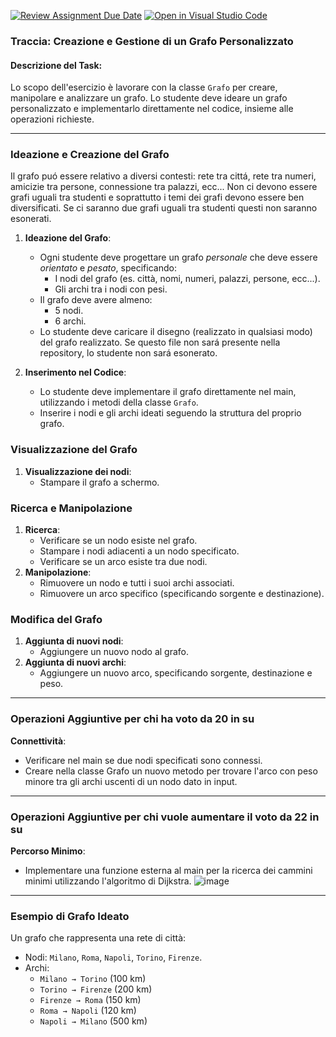 [![Review Assignment Due Date](https://classroom.github.com/assets/deadline-readme-button-22041afd0340ce965d47ae6ef1cefeee28c7c493a6346c4f15d667ab976d596c.svg)](https://classroom.github.com/a/0s82AB8Z)
[![Open in Visual Studio Code](https://classroom.github.com/assets/open-in-vscode-2e0aaae1b6195c2367325f4f02e2d04e9abb55f0b24a779b69b11b9e10269abc.svg)](https://classroom.github.com/online_ide?assignment_repo_id=17578745&assignment_repo_type=AssignmentRepo)
### Traccia: Creazione e Gestione di un Grafo Personalizzato

#### **Descrizione del Task:**

Lo scopo dell'esercizio è lavorare con la classe `Grafo` per creare, manipolare e analizzare un grafo. Lo studente deve ideare un grafo personalizzato e implementarlo direttamente nel codice, insieme alle operazioni richieste.

---

### **Ideazione e Creazione del Grafo**
Il grafo puó essere relativo a diversi contesti: rete tra cittá, rete tra numeri, amicizie tra persone, connessione tra palazzi, ecc... Non ci devono essere grafi uguali tra studenti e soprattutto i temi dei grafi devono essere ben diversificati. Se ci saranno due grafi uguali tra studenti questi non saranno esonerati.
1. **Ideazione del Grafo**:
   - Ogni studente deve progettare un grafo *personale* che deve essere *orientato* e *pesato*, specificando:
     - I nodi del grafo (es. città, nomi, numeri, palazzi, persone, ecc...).
     - Gli archi tra i nodi con pesi.
   - Il grafo deve avere almeno:
     - 5 nodi.
     - 6 archi.
   - Lo studente deve caricare il disegno (realizzato in qualsiasi modo) del grafo realizzato. Se questo file non sará presente nella repository, lo studente non sará esonerato.

2. **Inserimento nel Codice**:
   - Lo studente deve implementare il grafo direttamente nel main, utilizzando i metodi della classe `Grafo`.
   - Inserire i nodi e gli archi ideati seguendo la struttura del proprio grafo.

### **Visualizzazione del Grafo**

1. **Visualizzazione dei nodi**:
   - Stampare il grafo a schermo.

### **Ricerca e Manipolazione**

1. **Ricerca**:
   - Verificare se un nodo esiste nel grafo.
   - Stampare i nodi adiacenti a un nodo specificato.
   - Verificare se un arco esiste tra due nodi.
2. **Manipolazione**:
   - Rimuovere un nodo e tutti i suoi archi associati.
   - Rimuovere un arco specifico (specificando sorgente e destinazione).

### **Modifica del Grafo**

1. **Aggiunta di nuovi nodi**:
   - Aggiungere un nuovo nodo al grafo.
2. **Aggiunta di nuovi archi**:
   - Aggiungere un nuovo arco, specificando sorgente, destinazione e peso.

---

### **Operazioni Aggiuntive per chi ha voto da 20 in su**

  **Connettività**:
   - Verificare nel main se due nodi specificati sono connessi.
   - Creare nella classe Grafo un nuovo metodo per trovare l'arco con peso minore tra gli archi uscenti di un nodo dato in input.

---

### **Operazioni Aggiuntive per chi vuole aumentare il voto da 22 in su**

  **Percorso Minimo**:
   - Implementare una funzione esterna al main per la ricerca dei cammini minimi utilizzando l'algoritmo di Dijkstra.
      ![image](https://github.com/user-attachments/assets/dc110a59-6858-4083-a6f6-736105a992db)
---

### **Esempio di Grafo Ideato**

Un grafo che rappresenta una rete di città:
- Nodi: `Milano`, `Roma`, `Napoli`, `Torino`, `Firenze`.
- Archi:
  - `Milano → Torino` (100 km)
  - `Torino → Firenze` (200 km)
  - `Firenze → Roma` (150 km)
  - `Roma → Napoli` (120 km)
  - `Napoli → Milano` (500 km)

